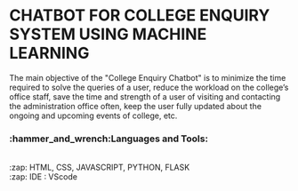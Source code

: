 # CHATBOT FOR COLLEGE ENQUIRY SYSTEM USING MACHINE LEARNING

 <p> The main objective of the "College Enquiry Chatbot" is to minimize the time required to solve the queries of a user, reduce the workload on the college’s office staff, save the time and strength of a user of visiting and contacting the administration office often, keep the user fully updated about the ongoing and upcoming events of college, etc.
 </p>

 <h3 align="left"> :hammer_and_wrench:Languages and Tools:</h3> <br>
 	:zap:  HTML, CSS, JAVASCRIPT, PYTHON, FLASK <br>
  :zap: IDE			:	VScode


